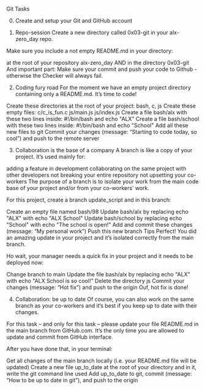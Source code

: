 Git Tasks

0. Create and setup your Git and GitHub account

1. Repo-session
Create a new directory called 0x03-git in your alx-zero_day repo.

Make sure you include a not empty README.md in your directory:

at the root of your repository alx-zero_day
AND in the directory 0x03-git
And important part: Make sure your commit and push your code to Github - otherwise the Checker will always fail.

2. Coding fury road
For the moment we have an empty project directory containing only a README.md. It’s time to code!

Create these directories at the root of your project: bash, c, js
Create these empty files:
c/c_is_fun.c
js/main.js
js/index.js
Create a file bash/alx with these two lines inside: #!/bin/bash and echo "ALX"
Create a file bash/school with these two lines inside: #!/bin/bash and echo "School"
Add all these new files to git
Commit your changes (message: “Starting to code today, so cool”) and push to the remote server

3. Collaboration is the base of a company
A branch is like a copy of your project. It’s used mainly for:

adding a feature in development
collaborating on the same project with other developers
not breaking your entire repository
not upsetting your co-workers
The purpose of a branch is to isolate your work from the main code base of your project and/or from your co-workers’ work.

For this project, create a branch update_script and in this branch:

Create an empty file named bash/98
Update bash/alx by replacing echo "ALX" with echo "ALX School"
Update bash/school by replacing echo "School" with echo "The school is open!"
Add and commit these changes (message: “My personal work”)
Push this new branch Tips
Perfect! You did an amazing update in your project and it’s isolated correctly from the main branch.

Ho wait, your manager needs a quick fix in your project and it needs to be deployed now:

Change branch to main
Update the file bash/alx by replacing echo "ALX" with echo "ALX School is so cool!"
Delete the directory js
Commit your changes (message: “Hot fix”) and push to the origin
Ouf, hot fix is done!

4. Collaboration: be up to date
Of course, you can also work on the same branch as your co-workers and it’s best if you keep up to date with their changes.

For this task – and only for this task – please update your file README.md in the main branch from GitHub.com. It’s the only time you are allowed to update and commit from GitHub interface.

After you have done that, in your terminal:

Get all changes of the main branch locally (i.e. your README.md file will be updated)
Create a new file up_to_date at the root of your directory and in it, write the git command line used
Add up_to_date to git, commit (message: “How to be up to date in git”), and push to the origin
